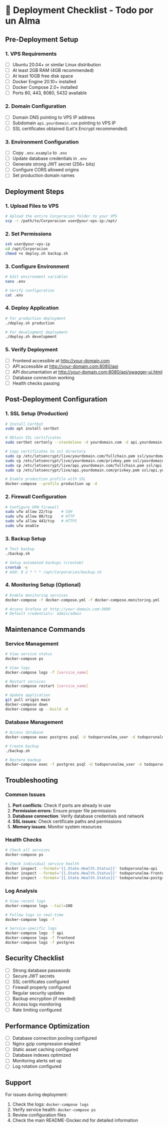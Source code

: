 # 🚀 Deployment Checklist - Todo por un Alma

## Pre-Deployment Setup

### 1. VPS Requirements
- [ ] Ubuntu 20.04+ or similar Linux distribution
- [ ] At least 2GB RAM (4GB recommended)
- [ ] At least 10GB free disk space
- [ ] Docker Engine 20.10+ installed
- [ ] Docker Compose 2.0+ installed
- [ ] Ports 80, 443, 8080, 5432 available

### 2. Domain Configuration
- [ ] Domain DNS pointing to VPS IP address
- [ ] Subdomain `api.yourdomain.com` pointing to VPS IP
- [ ] SSL certificates obtained (Let's Encrypt recommended)

### 3. Environment Configuration
- [ ] Copy `.env.example` to `.env`
- [ ] Update database credentials in `.env`
- [ ] Generate strong JWT secret (256+ bits)
- [ ] Configure CORS allowed origins
- [ ] Set production domain names

## Deployment Steps

### 1. Upload Files to VPS
```bash
# Upload the entire Corporacion folder to your VPS
scp -r /path/to/Corporacion user@your-vps-ip:/opt/
```

### 2. Set Permissions
```bash
ssh user@your-vps-ip
cd /opt/Corporacion
chmod +x deploy.sh backup.sh
```

### 3. Configure Environment
```bash
# Edit environment variables
nano .env

# Verify configuration
cat .env
```

### 4. Deploy Application
```bash
# For production deployment
./deploy.sh production

# For development deployment
./deploy.sh development
```

### 5. Verify Deployment
- [ ] Frontend accessible at http://your-domain.com
- [ ] API accessible at http://your-domain.com:8080/api
- [ ] API documentation at http://your-domain.com:8080/api/swagger-ui.html
- [ ] Database connection working
- [ ] Health checks passing

## Post-Deployment Configuration

### 1. SSL Setup (Production)
```bash
# Install Certbot
sudo apt install certbot

# Obtain SSL certificates
sudo certbot certonly --standalone -d yourdomain.com -d api.yourdomain.com

# Copy certificates to ssl directory
sudo cp /etc/letsencrypt/live/yourdomain.com/fullchain.pem ssl/yourdomain.com.crt
sudo cp /etc/letsencrypt/live/yourdomain.com/privkey.pem ssl/yourdomain.com.key
sudo cp /etc/letsencrypt/live/api.yourdomain.com/fullchain.pem ssl/api.yourdomain.com.crt
sudo cp /etc/letsencrypt/live/api.yourdomain.com/privkey.pem ssl/api.yourdomain.com.key

# Enable production profile with SSL
docker-compose --profile production up -d
```

### 2. Firewall Configuration
```bash
# Configure UFW firewall
sudo ufw allow 22/tcp    # SSH
sudo ufw allow 80/tcp    # HTTP
sudo ufw allow 443/tcp   # HTTPS
sudo ufw enable
```

### 3. Backup Setup
```bash
# Test backup
./backup.sh

# Setup automated backups (crontab)
crontab -e
# Add: 0 2 * * * /opt/Corporacion/backup.sh
```

### 4. Monitoring Setup (Optional)
```bash
# Enable monitoring services
docker-compose -f docker-compose.yml -f docker-compose.monitoring.yml --profile monitoring up -d

# Access Grafana at http://your-domain.com:3000
# Default credentials: admin/admin
```

## Maintenance Commands

### Service Management
```bash
# View service status
docker-compose ps

# View logs
docker-compose logs -f [service_name]

# Restart services
docker-compose restart [service_name]

# Update application
git pull origin main
docker-compose down
docker-compose up --build -d
```

### Database Management
```bash
# Access database
docker-compose exec postgres psql -U todoporunalma_user -d todoporunalma_db

# Create backup
./backup.sh

# Restore backup
docker-compose exec -T postgres psql -U todoporunalma_user -d todoporunalma_db < backups/database_backup_YYYYMMDD_HHMMSS.sql
```

## Troubleshooting

### Common Issues
1. **Port conflicts**: Check if ports are already in use
2. **Permission errors**: Ensure proper file permissions
3. **Database connection**: Verify database credentials and network
4. **SSL issues**: Check certificate paths and permissions
5. **Memory issues**: Monitor system resources

### Health Checks
```bash
# Check all services
docker-compose ps

# Check individual service health
docker inspect --format='{{.State.Health.Status}}' todoporunalma-api
docker inspect --format='{{.State.Health.Status}}' todoporunalma-frontend
docker inspect --format='{{.State.Health.Status}}' todoporunalma-postgres
```

### Log Analysis
```bash
# View recent logs
docker-compose logs --tail=100

# Follow logs in real-time
docker-compose logs -f

# Service-specific logs
docker-compose logs -f api
docker-compose logs -f frontend
docker-compose logs -f postgres
```

## Security Checklist

- [ ] Strong database passwords
- [ ] Secure JWT secrets
- [ ] SSL certificates configured
- [ ] Firewall properly configured
- [ ] Regular security updates
- [ ] Backup encryption (if needed)
- [ ] Access logs monitoring
- [ ] Rate limiting configured

## Performance Optimization

- [ ] Database connection pooling configured
- [ ] Nginx gzip compression enabled
- [ ] Static asset caching configured
- [ ] Database indexes optimized
- [ ] Monitoring alerts set up
- [ ] Log rotation configured

## Support

For issues during deployment:
1. Check the logs: `docker-compose logs`
2. Verify service health: `docker-compose ps`
3. Review configuration files
4. Check the main README-Docker.md for detailed information
